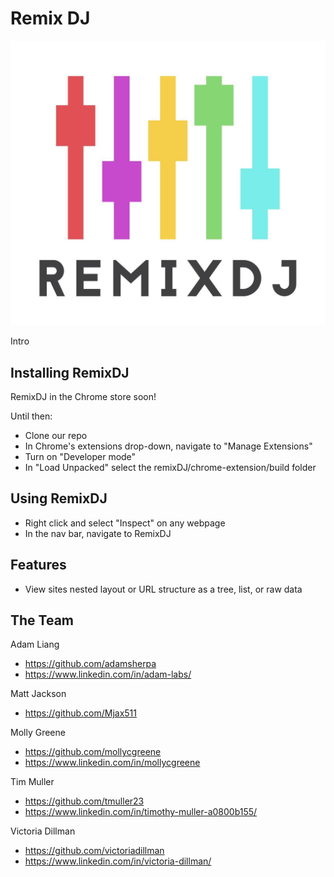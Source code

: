 # Remix DJ
![Remix DJ logo: multicolored mixer sliders](croppedlogo.png)

Intro

## Installing RemixDJ 

RemixDJ in the Chrome store soon!

Until then:
- Clone our repo
- In Chrome's extensions drop-down, navigate to "Manage Extensions"
- Turn on "Developer mode"
- In "Load Unpacked" select the remixDJ/chrome-extension/build folder

## Using RemixDJ

- Right click and select "Inspect" on any webpage
- In the nav bar, navigate to RemixDJ

## Features

- View sites nested layout or URL structure as a tree, list, or raw data

## The Team

Adam Liang
- https://github.com/adamsherpa
- https://www.linkedin.com/in/adam-labs/ 

Matt Jackson
- https://github.com/Mjax511

Molly Greene
- https://github.com/mollycgreene
- https://www.linkedin.com/in/mollycgreene 

Tim Muller
- https://github.com/tmuller23
- https://www.linkedin.com/in/timothy-muller-a0800b155/ 

Victoria Dillman
- https://github.com/victoriadillman 
- https://www.linkedin.com/in/victoria-dillman/ 